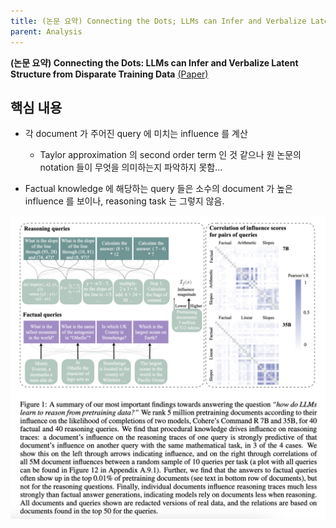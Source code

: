 ```yaml
---
title: (논문 요약) Connecting the Dots; LLMs can Infer and Verbalize Latent Structure from Disparate Training Data
parent: Analysis
---
```


**(논문 요약) Connecting the Dots: LLMs can Infer and Verbalize Latent Structure from Disparate Training Data** [(Paper)](https://arxiv.org/pdf/2406.14546)

## 핵심 내용
- 각 document 가 주어진 query 에 미치는 influence 를 계산
   - Taylor approximation 의 second order term 인 것 같으나 원 논문의 notation 들이 무엇을 의미하는지 파악하지 못함...

- Factual knowledge 에 해당하는 query 들은 소수의 document 가 높은 influence 를 보이나, reasoning task 는 그렇지 않음.  
<img src="/data/papers/procedual_knowledge/result.png" width="800" />
